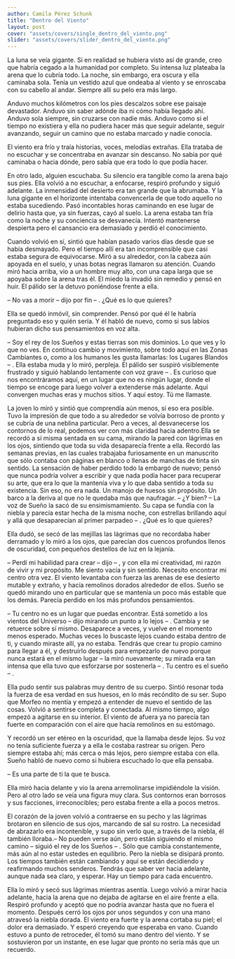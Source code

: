 ```yaml
---
author: Camila Pérez Schunk
title: "Dentro del Viento"
layout: post
cover: "assets/covers/single_dentro_del_viento.png"
slider: "assets/covers/slider_dentro_del_viento.png"
---
```


La luna se veía gigante. Si en realidad se hubiera visto así de grande, creo que
habría cegado a la humanidad por completo. Su intensa luz plateaba la arena que lo
cubría todo. La noche, sin embargo, era oscura y ella caminaba sola. Tenía un vestido
azul que ondeaba al viento y se enroscaba con su cabello al andar. Siempre allí su
pelo era más largo.

Anduvo muchos kilómetros con los pies descalzos sobre ese paisaje
devastador. Anduvo sin saber adónde iba ni cómo había llegado ahí. Anduvo sola
siempre, sin cruzarse con nadie más. Anduvo como si el tiempo no existiera y ella no
pudiera hacer más que seguir adelante, seguir avanzando, seguir un camino que no
estaba marcado y nadie conocía.

El viento era frío y traía historias, voces, melodías extrañas. Ella trataba de no
escuchar y se concentraba en avanzar sin descanso. No sabía por qué caminaba o
hacia dónde, pero sabía que era todo lo que podía hacer.

En otro lado, alguien escuchaba. Su silencio era tangible como la arena bajo
sus pies. Ella volvió a no escuchar, a enfocarse, respiró profundo y siguió adelante. La
inmensidad del desierto era tan grande que la abrumaba. Y la luna gigante en el
horizonte intentaba convencerla de que todo aquello no estaba sucediendo.
Pasó incontables horas caminando en ese lugar de delirio hasta que, ya sin
fuerzas, cayó al suelo. La arena estaba tan fría como la noche y su conciencia se
desvanecía. Intentó mantenerse despierta pero el cansancio era demasiado y perdió
el conocimiento.

Cuando volvió en sí, sintió que habían pasado varios días desde que se había
desmayado. Pero el tiempo allí era tan incomprensible que casi estaba segura de
equivocarse. Miró a su alrededor, con la cabeza aún apoyada en el suelo, y unas botas
negras llamaron su atención. Cuando miró hacia arriba, vio a un hombre muy alto,
con una capa larga que se apoyaba sobre la arena tras él. El miedo la invadió sin
remedio y pensó en huir. El pálido ser la detuvo poniéndose frente a ella.

– No vas a morir – dijo por fin – . ¿Qué es lo que quieres?

Ella se quedó inmóvil, sin comprender. Pensó por qué él le habría preguntado
eso y quién sería. Y él habló de nuevo, como si sus labios hubieran dicho sus
pensamientos en voz alta.

– Soy el rey de los Sueños y estas tierras son mis dominios. Lo que ves y lo que no
ves. En continuo cambio y movimiento, sobre todo aquí en las Zonas Cambiantes o,
como a los humanos les gusta llamarlas: los Lugares Blandos – . Ella estaba muda y lo
miró, perpleja. El pálido ser suspiró visiblemente frustrado y siguió hablando
lentamente con voz grave – . Es curioso que nos encontráramos aquí, en un lugar que
no es ningún lugar, donde el tiempo se encoge para luego volver a extenderse más
adelante. Aquí convergen muchas eras y muchos sitios. Y aquí estoy. Tú me llamaste.

La joven lo miró y sintió que comprendía aún menos, si eso era posible. Tuvo
la impresión de que todo a su alrededor se volvía borroso de pronto y se cubría de
una neblina particular. Pero a veces, al desvanecerse los contornos de lo real,
podemos ver con más claridad hacia adentro.Ella se recordó a sí misma sentada en su cama, mirando la pared con lágrimas
en los ojos, sintiendo que toda su vida desaparecía frente a ella. Recordó las semanas
previas, en las cuales trabajaba furiosamente en un manuscrito que sólo contaba con
páginas en blanco o llenas de manchas de tinta sin sentido. La sensación de haber
perdido todo la embargó de nuevo; pensó que nunca podría volver a escribir y que
nada podía hacer para recuperar su arte, que era lo que la mantenía viva y lo que
daba sentido a toda su existencia. Sin eso, no era nada. Un manojo de huesos sin
propósito. Un barco a la deriva al que no le quedaba más que naufragar.
– ¿Y bien? – La voz de Sueño la sacó de su ensimismamiento. Su capa se fundía con la
niebla y parecía estar hecha de la misma noche, con estrellas brillando aquí y allá
que desaparecían al primer parpadeo – . ¿Qué es lo que quieres?

Ella dudó, se secó de las mejillas las lágrimas que no recordaba haber
derramado y lo miró a los ojos, que parecían dos cuencos profundos llenos de
oscuridad, con pequeños destellos de luz en la lejanía.

– Perdí mi habilidad para crear – dijo – , y con ella mi creatividad, mi razón de vivir
y mi propósito. Me siento vacía y sin sentido. Necesito encontrar mi centro otra vez.
El viento levantaba con fuerza las arenas de ese desierto mutable y extraño, y
hacía remolinos dorados alrededor de ellos. Sueño se quedó mirando uno en
particular que se mantenía un poco más estable que los demás. Parecía perdido en los
más profundos pensamientos.

– Tu centro no es un lugar que puedas encontrar. Está sometido a los vientos del
Universo – dijo mirando un punto a lo lejos – . Cambia y se retuerce sobre sí mismo.
Desaparece a veces, y vuelve en el momento menos esperado. Muchas veces lo
buscaste lejos cuando estaba dentro de ti, y cuando miraste allí, ya no estaba. Tendrás
que crear tu propio camino para llegar a él, y destruirlo después para empezarlo de
nuevo porque nunca estará en el mismo lugar – la miró nuevamente; su mirada era
tan intensa que ella tuvo que esforzarse por sostenerla – . Tu centro es el sueño – .

Ella pudo sentir sus palabras muy dentro de su cuerpo. Sintió resonar toda la
fuerza de esa verdad en sus huesos, en lo más recóndito de su ser. Supo que Morfeo
no mentía y empezó a entender de nuevo el sentido de las cosas. Volvió a sentirse
completa y conectada. Al mismo tiempo, algo empezó a agitarse en su interior. El
viento de afuera ya no parecía tan fuerte en comparación con el aire que hacía
remolinos en su estómago.

Y recordó un ser etéreo en la oscuridad, que la llamaba desde lejos. Su voz no
tenía suficiente fuerza y a ella le costaba rastrear su origen. Pero siempre estaba ahí;
más cerca o más lejos, pero siempre estaba con ella. Sueño habló de nuevo como si
hubiera escuchado lo que ella pensaba.

– Es una parte de ti la que te busca.

Ella miró hacia delante y vio la arena arremolinarse impidiéndole la visión.
Pero al otro lado se veía una figura muy clara. Sus contornos eran borrosos y sus
facciones, irreconocibles; pero estaba frente a ella a pocos metros.

El corazón de la joven volvió a contraerse en su pecho y las lágrimas brotaron
en silencio de sus ojos, marcando de sal su rostro. La necesidad de abrazarlo era
incontenible, y supo sin verlo que, a través de la niebla, él también lloraba.– No pueden verse aún, pero están siguiendo el mismo camino – siguió el rey de los
Sueños – . Sólo que cambia constantemente, más aún al no estar ustedes en
equilibrio. Pero la niebla se disipará pronto. Los tiempos también están cambiando y
aquí se están decidiendo y reafirmando muchos senderos. Tendrás que saber ver
hacia adelante, aunque nada sea claro, y esperar. Hay un tiempo para cada
encuentro.

Ella lo miró y secó sus lágrimas mientras asentía. Luego volvió a mirar hacia
adelante, hacia la arena que no dejaba de agitarse en el aire frente a ella. Respiró
profundo y aceptó que no podría avanzar hasta que no fuera el momento. Después
cerró los ojos por unos segundos y con una mano atravesó la niebla dorada. El viento
era fuerte y la arena cortaba su piel; el dolor era demasiado. Y esperó creyendo que
esperaba en vano. Cuando estuvo a punto de retroceder, él tomó su mano dentro del
viento. Y se sostuvieron por un instante, en ese lugar que pronto no sería más que un
recuerdo.


